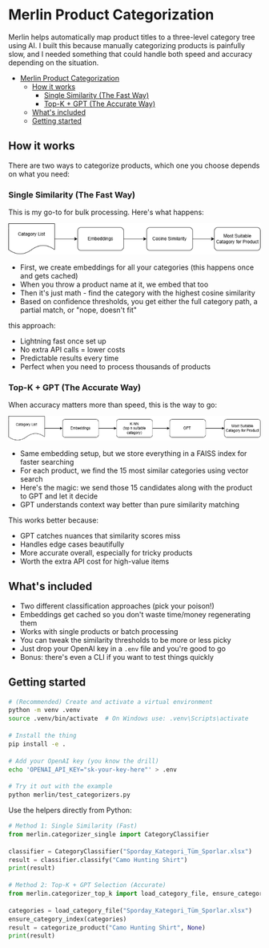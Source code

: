 # Merlin Product Categorization

Merlin helps automatically map product titles to a three-level category tree using AI. I built this because manually categorizing products is painfully slow, and I needed something that could handle both speed and accuracy depending on the situation.

- [Merlin Product Categorization](#merlin-product-categorization)
  - [How it works](#how-it-works)
    - [Single Similarity (The Fast Way)](#single-similarity-the-fast-way)
    - [Top-K + GPT (The Accurate Way)](#top-k--gpt-the-accurate-way)
  - [What's included](#whats-included)
  - [Getting started](#getting-started)


## How it works

There are two ways to categorize products, which one you choose depends on what you need:

### Single Similarity (The Fast Way)
This is my go-to for bulk processing. Here's what happens:

![Cosine Similarity](./drawio/Cosine.png)

- First, we create embeddings for all your categories (this happens once and gets cached)
- When you throw a product name at it, we embed that too
- Then it's just math - find the category with the highest cosine similarity
- Based on confidence thresholds, you get either the full category path, a partial match, or "nope, doesn't fit"

this approach:
- Lightning fast once set up
- No extra API calls = lower costs
- Predictable results every time
- Perfect when you need to process thousands of products

### Top-K + GPT (The Accurate Way)
When accuracy matters more than speed, this is the way to go:

![Cosine Similarity](./drawio/knn+gpt.png)

- Same embedding setup, but we store everything in a FAISS index for faster searching
- For each product, we find the 15 most similar categories using vector search
- Here's the magic: we send those 15 candidates along with the product to GPT and let it decide
- GPT understands context way better than pure similarity matching

This works better because:
- GPT catches nuances that similarity scores miss
- Handles edge cases beautifully
- More accurate overall, especially for tricky products
- Worth the extra API cost for high-value items

## What's included
- Two different classification approaches (pick your poison!)
- Embeddings get cached so you don't waste time/money regenerating them
- Works with single products or batch processing
- You can tweak the similarity thresholds to be more or less picky
- Just drop your OpenAI key in a `.env` file and you're good to go
- Bonus: there's even a CLI if you want to test things quickly

## Getting started
```bash
# (Recommended) Create and activate a virtual environment
python -m venv .venv
source .venv/bin/activate  # On Windows use: .venv\Scripts\activate

# Install the thing
pip install -e .

# Add your OpenAI key (you know the drill)
echo 'OPENAI_API_KEY="sk-your-key-here"' > .env

# Try it out with the example
python merlin/test_categorizers.py
```

Use the helpers directly from Python:

```python
# Method 1: Single Similarity (Fast)
from merlin.categorizer_single import CategoryClassifier

classifier = CategoryClassifier("Sporday_Kategori_Tüm_Sporlar.xlsx")
result = classifier.classify("Camo Hunting Shirt")
print(result)

# Method 2: Top-K + GPT Selection (Accurate)
from merlin.categorizer_top_k import load_category_file, ensure_category_index, categorize_product

categories = load_category_file("Sporday_Kategori_Tüm_Sporlar.xlsx")
ensure_category_index(categories)
result = categorize_product("Camo Hunting Shirt", None)
print(result)
```
